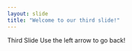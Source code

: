 ```yaml
---
layout: slide
title: "Welcome to our third slide!"
---
```

Third Slide
Use the left arrow to go back!
